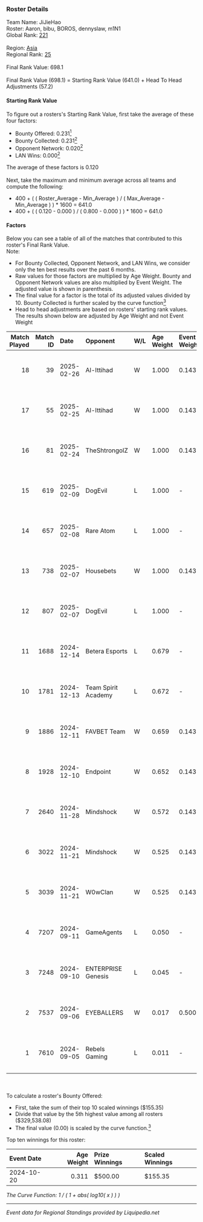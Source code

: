 ### Roster Details<br />
Team Name: JiJieHao<br />
Roster: Aaron, bibu, BOROS, dennyslaw, m1N1<br />
Global Rank: [221](../standings_global.md)<br />
<br />
Region: [Asia]( ../standings_asia.md)<br />
Regional Rank: [25]( ../standings_asia.md)<br />
<br />
Final Rank Value:  698.1<br />
<br />
Final Rank Value (698.1) = Starting Rank Value (641.0) + Head To Head Adjustments (57.2)<br />

#### Starting Rank Value<br />
To figure out a rosters's Starting Rank Value, first take the average of these four factors:<br />
- Bounty Offered: 0.231[<sup>1</sup>](#table2)
- Bounty Collected: 0.231[<sup>2</sup>](#table1)
- Opponent Network: 0.020[<sup>2</sup>](#table1)
- LAN Wins: 0.000[<sup>2</sup>](#table1)

The average of these factors is 0.120<br />
<br />
Next, take the maximum and minimum average across all teams and compute the following:<br />
- 400 + ( ( Roster_Average - Min_Average ) / ( Max_Average - Min_Average ) ) * 1600 = 641.0
- 400 + ( ( 0.120 - 0.000 ) / ( 0.800 - 0.000 ) ) * 1600 = 641.0


#### Factors<br />
Below you can see a table of all of the matches that contributed to this roster's Final Rank Value.<br />
Note:<br />

- For Bounty Collected, Opponent Network, and LAN Wins, we consider only the ten best results over the past 6 months.
- Raw values for those factors are multiplied by Age Weight. Bounty and Opponent Network values are also multiplied by Event Weight. The adjusted value is shown in parenthesis.
- The final value for a factor is the total of its adjusted values divided by 10. Bounty Collected is further scaled by the curve function[<sup>3</sup>](#curveFunction)
- Head to head adjustments are based on rosters' starting rank values. The results shown below are adjusted by Age Weight and not Event Weight
<span id="table1"></span><br />


| Match Played | Match ID | Date       | Opponent            | W/L | Age Weight | Event Weight | Bounty Collected | Opponent Network | LAN Wins  | H2H Adj. | Roster                                 |
| -: | -: | :- | :- | :- | :- | :- | :- | :- | :- | -: | :- |
|           18 |       39 | 2025-02-26 | Al-Ittihad          | W   | 1.000      | 0.143        | 0.002 (0.000)    | 0.190 (0.027)    | 0 (0.000) |    15.64 | Aaron, bibu, BOROS, dennyslaw, m1N1    |
|           17 |       55 | 2025-02-25 | Al-Ittihad          | W   | 1.000      | 0.143        | 0.002 (0.000)    | 0.190 (0.027)    | 0 (0.000) |    16.83 | Aaron, bibu, BOROS, dennyslaw, m1N1    |
|           16 |       81 | 2025-02-24 | TheShtrongolZ       | W   | 1.000      | 0.143        | 0.000 (0.000)    | 0.000 (0.000)    | 0 (0.000) |     5.80 | Aaron, bibu, BOROS, dennyslaw, m1N1    |
|           15 |      619 | 2025-02-09 | DogEvil             | L   | 1.000      | -            | -                | -                | -         |    -8.05 | Aaron, bibu, dennyslaw, ISSAA, m1N1    |
|           14 |      657 | 2025-02-08 | Rare Atom           | L   | 1.000      | -            | -                | -                | -         |    -4.82 | Aaron, bibu, dennyslaw, ISSAA, m1N1    |
|           13 |      738 | 2025-02-07 | Housebets           | W   | 1.000      | 0.143        | 0.001 (0.000)    | 0.122 (0.017)    | 0 (0.000) |    13.39 | Aaron, bibu, dennyslaw, ISSAA, m1N1    |
|           12 |      807 | 2025-02-07 | DogEvil             | L   | 1.000      | -            | -                | -                | -         |    -7.91 | Aaron, bibu, dennyslaw, ISSAA, m1N1    |
|           11 |     1688 | 2024-12-14 | Betera Esports      | L   | 0.679      | -            | -                | -                | -         |    -8.32 | Aaron, bibu, dennyslaw, ISSAA, m1N1    |
|           10 |     1781 | 2024-12-13 | Team Spirit Academy | L   | 0.672      | -            | -                | -                | -         |    -3.57 | Aaron, bibu, dennyslaw, ISSAA, m1N1    |
|            9 |     1886 | 2024-12-11 | FAVBET Team         | W   | 0.659      | 0.143        | 0.031 (0.003)    | 0.801 (0.075)    | 0 (0.000) |    15.97 | Aaron, bibu, dennyslaw, ISSAA, m1N1    |
|            8 |     1928 | 2024-12-10 | Endpoint            | W   | 0.652      | 0.143        | 0.009 (0.001)    | 0.377 (0.035)    | 0 (0.000) |    12.66 | Aaron, bibu, dennyslaw, ISSAA, m1N1    |
|            7 |     2640 | 2024-11-28 | Mindshock           | W   | 0.572      | 0.143        | 0.000 (0.000)    | 0.074 (0.006)    | 0 (0.000) |     3.81 | Aaron, bibu, dennyslaw, ISSAA, m1N1    |
|            6 |     3022 | 2024-11-21 | Mindshock           | W   | 0.525      | 0.143        | 0.000 (0.000)    | 0.074 (0.006)    | 0 (0.000) |     3.48 | Aaron, bibu, dennyslaw, ISSAA, m1N1    |
|            5 |     3039 | 2024-11-21 | W0wClan             | W   | 0.525      | 0.143        | 0.000 (0.000)    | 0.000 (0.000)    | 0 (0.000) |     3.39 | Aaron, bibu, dennyslaw, ISSAA, m1N1    |
|            4 |     7207 | 2024-09-11 | GameAgents          | L   | 0.050      | -            | -                | -                | -         |    -0.70 | 0SAMAS, Aaron, bibu, dennyslaw, m1N1   |
|            3 |     7248 | 2024-09-10 | ENTERPRISE Genesis  | L   | 0.045      | -            | -                | -                | -         |    -0.70 | Aaron, bibu, Chawzyyy, dennyslaw, Vegi |
|            2 |     7537 | 2024-09-06 | EYEBALLERS          | W   | 0.017      | 0.500        | 0.019 (0.000)    | 0.350 (0.003)    | 0 (0.000) |     0.38 | 0SAMAS, Aaron, bibu, dennyslaw, m1N1   |
|            1 |     7610 | 2024-09-05 | Rebels Gaming       | L   | 0.011      | -            | -                | -                | -         |    -0.13 | 0SAMAS, Aaron, bibu, dennyslaw, m1N1   |

<br />
<span id="table2"></span><br />
To calculate a roster's Bounty Offered:<br />

- First, take the sum of their top 10 scaled winnings ($155.35)
- Divide that value by the 5th highest value among all rosters ($329,538.08)
- The final value (0.00) is scaled by the curve function.[<sup>3</sup>](#curveFunction)

Top ten winnings for this roster:<br />

| Event Date | Age Weight | Prize Winnings | Scaled Winnings |
| :- | -: | :- | :- |
| 2024-10-20 |      0.311 | $500.00        | $155.35         |


<span id="curveFunction"></span>_The Curve Function: 1 / ( 1 + abs( log10( x ) ) )_<br />

---
_Event data for Regional Standings provided by Liquipedia.net_<br />
